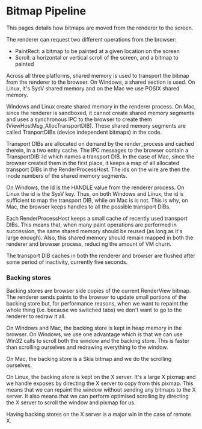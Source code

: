 # Bitmap Pipeline

This pages details how bitmaps are moved from the renderer to the screen.

The renderer can request two different operations from the browser:
* PaintRect: a bitmap to be painted at a given location on the screen
* Scroll: a horizontal or vertical scroll of the screen, and a bitmap to painted

Across all three platforms, shared memory is used to transport the bitmap from
the renderer to the browser. On Windows, a shared section is used. On Linux,
it's SysV shared memory and on the Mac we use POSIX shared memory.

Windows and Linux create shared memory in the renderer process. On Mac, since
the renderer is sandboxed, it cannot create shared memory segments and uses a
synchronous IPC to the browser to create them (ViewHostMsg\_AllocTransportDIB).
These shared memory segments are called TranportDIBs (device independent
bitmaps) in the code.

Transport DIBs are allocated on demand by the render\_process and cached
therein, in a two entry cache. The IPC messages to the browser contain a
TransportDIB::Id which names a transport DIB. In the case of Mac, since the
browser created them in the first place, it keeps a map of all allocated
transport DIBs in the RenderProcessHost. The ids on the wire are then the inode
numbers of the shared memory segments.

On Windows, the Id is the HANDLE value from the renderer process. On Linux the
id is the SysV key. Thus, on both Windows and Linux, the id is sufficient to map
the transport DIB, while on Mac is is not. This is why, on Mac, the browser
keeps handles to all the possible transport DIBs.

Each RenderProcessHost keeps a small cache of recently used transport DIBs. This
means that, when many paint operations are performed in succession, the same
shared memory should be reused (as long as it's large enough). Also, this shared
memory should remain mapped in both the renderer and browser process, reduci ng
the amount of VM churn.

The transport DIB caches in both the renderer and browser are flushed after some
period of inactivity, currently five seconds.

### Backing stores

Backing stores are browser side copies of the current RenderView bitmap. The
renderer sends paints to the browser to update small portions of the backing
store but, for performance reasons, when we want to repaint the whole thing
(i.e. because we switched tabs) we don't want to go to the renderer to redraw it
all.

On Windows and Mac, the backing store is kept in heap memory in the browser. On
Windows, we use one advantage which is that we can use Win32 calls to scroll
both the window and the backing store. This is faster than scrolling ourselves
and redrawing everything to the window.

On Mac, the backing store is a Skia bitmap and we do the scrolling ourselves.

On Linux, the backing store is kept on the X server. It's a large X pixmap and
we handle exposes by directing the X server to copy from this pixmap. This means
that we can repaint the window without sending any bitmaps to the X server. It
also means that we can perform optimised scrolling by directing the X server to
scroll the window and pixmap for us.

Having backing stores on the X server is a major win in the case of remote X.
